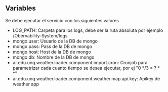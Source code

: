 ## Variables

Se debe ejecutar el servicio con los siguientes valores

- LOG_PATH: Carpeta para los logs, debe ser la ruta absoluta por ejemplo /Obervability-System/logs 
- mongo.user: Usuario de la DB de mongo
- mongo.pass: Pass de la DB de mongo
- mongo.host: Host de la DB de mongo
- mongo.db: Nombre de la DB de mongo
- ar.edu.unq.weather.loader.component.import.cron: Cronjob para parametrizar cada cuanto tiempo se desea ejecutar, por ej "0 */3 * ? * *"
- ar.edu.unq.weather.loader.component.weather.map.api.key: Apikey de weather app
